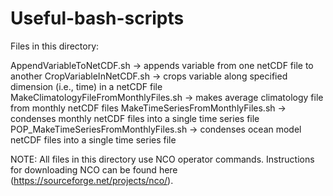 # Useful-bash-scripts

Files in this directory:

AppendVariableToNetCDF.sh              -> appends variable from one netCDF file to another
CropVariableInNetCDF.sh                -> crops variable along specified dimension (i.e., time) in a netCDF file
MakeClimatologyFileFromMonthlyFiles.sh -> makes average climatology file from monthly netCDF files
MakeTimeSeriesFromMonthlyFiles.sh      -> condenses monthly netCDF files into a single time series file
POP_MakeTimeSeriesFromMonthlyFiles.sh  -> condenses ocean model netCDF files into a single time series file

NOTE: All files in this directory use NCO operator commands. Instructions for downloading NCO can be found
here (https://sourceforge.net/projects/nco/). 

